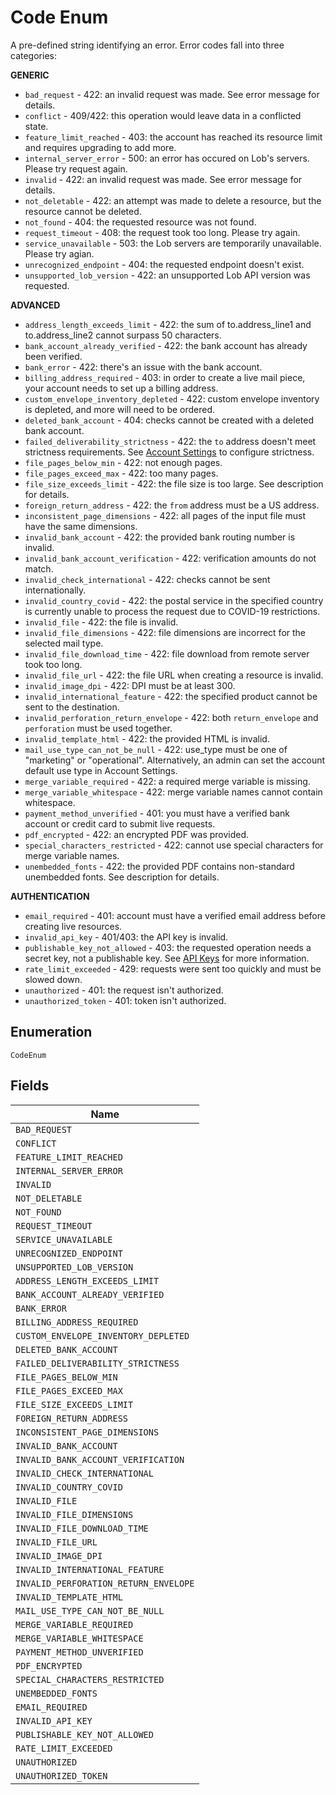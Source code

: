 
# Code Enum

A pre-defined string identifying an error. Error codes fall into three categories:

**GENERIC**

* `bad_request` - 422: an invalid request was made. See error message for details.
* `conflict` - 409/422: this operation would leave data in a conflicted state.
* `feature_limit_reached` - 403: the account has reached its resource limit and requires upgrading to add more.
* `internal_server_error` - 500: an error has occured on Lob's servers. Please try request again.
* `invalid` - 422: an invalid request was made. See error message for details.
* `not_deletable` - 422: an attempt was made to delete a resource, but the resource cannot be deleted.
* `not_found` - 404: the requested resource was not found.
* `request_timeout` - 408: the request took too long. Please try again.
* `service_unavailable` - 503: the Lob servers are temporarily unavailable. Please try agian.
* `unrecognized_endpoint` - 404: the requested endpoint doesn't exist.
* `unsupported_lob_version` - 422: an unsupported Lob API version was requested.

**ADVANCED**

* `address_length_exceeds_limit` - 422: the sum of to.address_line1 and to.address_line2 cannot surpass 50 characters.
* `bank_account_already_verified` - 422: the bank account has already been verified.
* `bank_error` - 422: there's an issue with the bank account.
* `billing_address_required` - 403: in order to create a live mail piece, your account needs to set up a billing address.
* `custom_envelope_inventory_depleted` - 422: custom envelope inventory is depleted, and more will need to be ordered.
* `deleted_bank_account` - 404: checks cannot be created with a deleted bank account.
* `failed_deliverability_strictness` - 422: the `to` address doesn't meet strictness requirements. See <a href="https://dashboard.lob.com/#/settings/account" target="_blank">Account Settings</a> to configure strictness.
* `file_pages_below_min` - 422: not enough pages.
* `file_pages_exceed_max` - 422: too many pages.
* `file_size_exceeds_limit` - 422: the file size is too large. See description for details.
* `foreign_return_address` - 422: the `from` address must be a US address.
* `inconsistent_page_dimensions` - 422: all pages of the input file must have the same dimensions.
* `invalid_bank_account` - 422: the provided bank routing number is invalid.
* `invalid_bank_account_verification` - 422: verification amounts do not match.
* `invalid_check_international` - 422: checks cannot be sent internationally.
* `invalid_country_covid` - 422: the postal service in the specified country is currently unable to process the request due to COVID-19 restrictions.
* `invalid_file` - 422: the file is invalid.
* `invalid_file_dimensions` - 422: file dimensions are incorrect for the selected mail type.
* `invalid_file_download_time` - 422: file download from remote server took too long.
* `invalid_file_url` - 422: the file URL when creating a resource is invalid.
* `invalid_image_dpi` - 422: DPI must be at least 300.
* `invalid_international_feature` - 422: the specified product cannot be sent to the destination.
* `invalid_perforation_return_envelope` - 422: both `return_envelope` and `perforation` must be used together.
* `invalid_template_html` - 422: the provided HTML is invalid.
* `mail_use_type_can_not_be_null` - 422: use_type must be one of "marketing" or "operational". Alternatively, an admin can set the account default use type in Account Settings.
* `merge_variable_required` - 422: a required merge variable is missing.
* `merge_variable_whitespace` - 422: merge variable names cannot contain whitespace.
* `payment_method_unverified` - 401: you must have a verified bank account or credit card to submit live requests.
* `pdf_encrypted` - 422: an encrypted PDF was provided.
* `special_characters_restricted` - 422: cannot use special characters for merge variable names.
* `unembedded_fonts` - 422: the provided PDF contains non-standard unembedded fonts. See description for details.

**AUTHENTICATION**

* `email_required` - 401: account must have a verified email address before creating live resources.
* `invalid_api_key` - 401/403: the API key is invalid.
* `publishable_key_not_allowed` - 403: the requested operation needs a secret key, not a publishable key. See [API Keys](#section/API-Keys) for more information.
* `rate_limit_exceeded` - 429: requests were sent too quickly and must be slowed down.
* `unauthorized` - 401: the request isn't authorized.
* `unauthorized_token` - 401: token isn't authorized.

## Enumeration

`CodeEnum`

## Fields

| Name |
|  --- |
| `BAD_REQUEST` |
| `CONFLICT` |
| `FEATURE_LIMIT_REACHED` |
| `INTERNAL_SERVER_ERROR` |
| `INVALID` |
| `NOT_DELETABLE` |
| `NOT_FOUND` |
| `REQUEST_TIMEOUT` |
| `SERVICE_UNAVAILABLE` |
| `UNRECOGNIZED_ENDPOINT` |
| `UNSUPPORTED_LOB_VERSION` |
| `ADDRESS_LENGTH_EXCEEDS_LIMIT` |
| `BANK_ACCOUNT_ALREADY_VERIFIED` |
| `BANK_ERROR` |
| `BILLING_ADDRESS_REQUIRED` |
| `CUSTOM_ENVELOPE_INVENTORY_DEPLETED` |
| `DELETED_BANK_ACCOUNT` |
| `FAILED_DELIVERABILITY_STRICTNESS` |
| `FILE_PAGES_BELOW_MIN` |
| `FILE_PAGES_EXCEED_MAX` |
| `FILE_SIZE_EXCEEDS_LIMIT` |
| `FOREIGN_RETURN_ADDRESS` |
| `INCONSISTENT_PAGE_DIMENSIONS` |
| `INVALID_BANK_ACCOUNT` |
| `INVALID_BANK_ACCOUNT_VERIFICATION` |
| `INVALID_CHECK_INTERNATIONAL` |
| `INVALID_COUNTRY_COVID` |
| `INVALID_FILE` |
| `INVALID_FILE_DIMENSIONS` |
| `INVALID_FILE_DOWNLOAD_TIME` |
| `INVALID_FILE_URL` |
| `INVALID_IMAGE_DPI` |
| `INVALID_INTERNATIONAL_FEATURE` |
| `INVALID_PERFORATION_RETURN_ENVELOPE` |
| `INVALID_TEMPLATE_HTML` |
| `MAIL_USE_TYPE_CAN_NOT_BE_NULL` |
| `MERGE_VARIABLE_REQUIRED` |
| `MERGE_VARIABLE_WHITESPACE` |
| `PAYMENT_METHOD_UNVERIFIED` |
| `PDF_ENCRYPTED` |
| `SPECIAL_CHARACTERS_RESTRICTED` |
| `UNEMBEDDED_FONTS` |
| `EMAIL_REQUIRED` |
| `INVALID_API_KEY` |
| `PUBLISHABLE_KEY_NOT_ALLOWED` |
| `RATE_LIMIT_EXCEEDED` |
| `UNAUTHORIZED` |
| `UNAUTHORIZED_TOKEN` |

